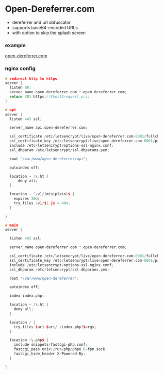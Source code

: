 # Open-Dereferrer.com

- dereferrer and url obfuscator
- supports base64-encoded URLs
- with option to skip the splash screen

### example
[open-dereferrer.com](https://open-dereferrer.com "open-dereferrer.com")

### nginx config

```cpp
# redirect http to https
server {
  listen 80;
  server_name open-dereferrer.com *.open-dereferrer.com;
  return 301 https://$host$request_uri;
}

# api
server {
  listen 443 ssl;

  server_name api.open-dereferrer.com;

  ssl_certificate /etc/letsencrypt/live/open-dereferrer.com-0001/fullchain.pem;
  ssl_certificate_key /etc/letsencrypt/live/open-dereferrer.com-0001/privkey.pem;
  include /etc/letsencrypt/options-ssl-nginx.conf;
  ssl_dhparam /etc/letsencrypt/ssl-dhparams.pem;

  root "/var/www/open-dereferrer/api";

  autoindex off;

  location ~ /\.ht {
      deny all;
  }

  location ~ ^/v1/(min|plain)$ {
    expires 30d;
    try_files /v1/$1.js = 404;
  }

}

# main
server {

  listen 443 ssl;

  server_name open-dereferrer.com *.open-dereferrer.com;

  ssl_certificate /etc/letsencrypt/live/open-dereferrer.com-0001/fullchain.pem;
  ssl_certificate_key /etc/letsencrypt/live/open-dereferrer.com-0001/privkey.pem;
  include /etc/letsencrypt/options-ssl-nginx.conf;
  ssl_dhparam /etc/letsencrypt/ssl-dhparams.pem;

  root "/var/www/open-dereferrer";

  autoindex off;

  index index.php;

  location ~ /\.ht {
    deny all;
  }

  location / {
    try_files $uri $uri/ /index.php?$args;
  }

  location ~\.php$ {
    include snippets/fastcgi-php.conf;
    fastcgi_pass unix:/run/php/php8.0-fpm.sock;
    fastcgi_hide_header X-Powered-By;
  }

}
```